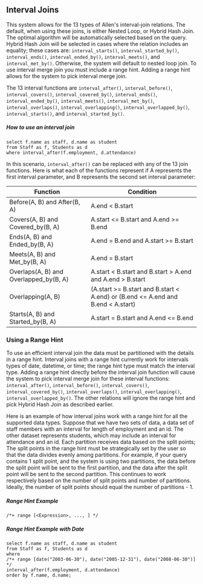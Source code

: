 <!--
 ! Licensed to the Apache Software Foundation (ASF) under one
 ! or more contributor license agreements.  See the NOTICE file
 ! distributed with this work for additional information
 ! regarding copyright ownership.  The ASF licenses this file
 ! to you under the Apache License, Version 2.0 (the
 ! "License"); you may not use this file except in compliance
 ! with the License.  You may obtain a copy of the License at
 !
 !   http://www.apache.org/licenses/LICENSE-2.0
 !
 ! Unless required by applicable law or agreed to in writing,
 ! software distributed under the License is distributed on an
 ! "AS IS" BASIS, WITHOUT WARRANTIES OR CONDITIONS OF ANY
 ! KIND, either express or implied.  See the License for the
 ! specific language governing permissions and limitations
 ! under the License.
 !-->

## <a id="Interval_joins">Interval Joins</a>
This system allows for the 13 types of Allen's interval-join relations.
The default, when using these joins, is either Nested Loop, or Hybrid Hash Join.
The optimal algorithm will be automatically selected based on the query.
Hybrid Hash Join will be selected in cases where the relation includes an equality;
these cases are: `interval_starts()`, `interval_started_by()`, `interval_ends()`, `interval_ended_by()`,
`interval_meets()`, and `interval_met_by()`.
Otherwise, the system will default to nested loop join.
To use interval merge join you must include a range hint.
Adding a range hint allows for the system to pick interval merge join.

The 13 interval functions are `interval_after()`, `interval_before()`, `interval_covers()`, `interval_covered_by()`,
`interval_ends()`, `interval_ended_by()`, `interval_meets()`, `interval_met_by()`, `interval_overlaps()`,
`interval_overlapping()`, `interval_overlapped_by()`, `interval_starts()`, and `interval_started_by()`.

##### How to use an interval join

    select f.name as staff, d.name as student
    from Staff as f, Students as d
    where interval_after(f.employment, d.attendance)

In this scenario, `interval_after()` can be replaced with any of the 13 join functions.
Here is what each of the functions represent if A represents the first interval parameter,
and B represents the second set interval parameter:

| Function | Condition |
|-------------------------|-------------------------|
| Before(A, B) and After(B, A) | A.end < B.start |
| Covers(A, B) and Covered_by(B, A) | A.start <= B.start and A.end >= B.end |
| Ends(A, B) and Ended_by(B, A) | A.end = B.end and A.start >= B.start |
| Meets(A, B) and Met_by(B, A) | A.end = B.start |
| Overlaps(A, B) and Overlapped_by(B, A) | A.start < B.start and B.start > A.end and A.end > B.start |
| Overlapping(A, B)| (A.start >= B.start and B.start < A.end) or (B.end <= A.end and B.end < A.start)|
| Starts(A, B) and Started_by(B, A) | A.start = B.start and A.end <= B.end |

### <a id="Range_hint"> Using a Range Hint </a>

To use an efficient interval join the data must be partitioned with the details in a range hint.
Interval joins with a range hint currently work for intervals types of date, datetime, or time;
the range hint type must match the interval type.
Adding a range hint directly before the interval join function will cause the system to pick interval
merge join for these interval functions: `interval_after()`, `interval_before()`, `interval_covers()`,
`interval_covered_by()`, `interval_overlaps()`, `interval_overlapping()`, `interval_overlapped_by()`.
The other relations will ignore the range hint and pick Hybrid Hash Join as described earlier.

Here is an example of how interval joins work with a range hint for all the supported data types.
Suppose that we have two sets of data, a data set of staff members with an interval for length of
employment and an id.
The other dataset represents students, which may include an interval for attendance and an id.
Each partition receives data based on the split points;
The split points in the range hint must be strategically set by the
user so that the data divides evenly among partitions.
For example, if your query contains 1 split point, and the system is using two partitions,
the data before the split point will be sent to the first partition,
and the data after the split point will be sent to the second partition.
This continues to work respectively based on the number of split points and number of partitions.
Ideally, the number of split points should equal the number of partitions - 1.

##### Range Hint Example

    /*+ range [<Expression>, ..., ] */

##### Range Hint Example with Date

    select f.name as staff, d.name as student
    from Staff as f, Students as d
    where
    /*+ range [date("2003-06-30"), date("2005-12-31"), date("2008-06-30")] */
    interval_after(f.employment, d.attendance)
    order by f.name, d.name;
